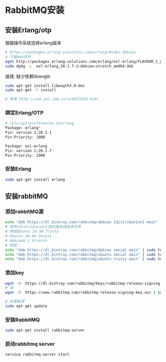 # RabbitMQ安装

## 安装Erlang/otp

根据操作系统选择erlang版本

```sh
# https://packages.erlang-solutions.com/erlang/#tabs-debian
# 下载deb文件：
wget http://packages.erlang-solutions.com/erlang/esl-erlang/FLAVOUR_1_general/esl-erlang_20.1.7-1~debian~stretch_amd64.deb
sudo dpkg -i  esl-erlang_20.1.7-1~debian~stretch_amd64.deb
```

报错: 缺少依赖libwxgtk

```sh
sudo apt-get install libwxgtk3.0-dev
sudo apt-get -f install 

# 参考 http://ask.zol.com.cn/x/6673258.html 
```

### 绑定Erlang/OTP

```sh
# /etc/apt/preferences.d/erlang
Package: erlang*
Pin: version 1:20.1-1
Pin-Priority: 1000

Package: esl-erlang
Pin: version 1:20.1.7
Pin-Priority: 1000
```

### 安装Erlang

```sh
sudo apt-get install erlang
```

## 安装rabbitMQ

### 添加rabbitMQ源

```sh
echo "deb https://dl.bintray.com/rabbitmq/debian {distribution} main" | sudo tee /etc/apt/sources.list.d/bintray.rabbitmq.list
# 其中{distribution}指的是系统版本代号
# 例如Ubuntu 14.04 Trusty 
# Ubuntu 16.04 Xenial 
# debian9.2 Stretch
# 例如：
echo "deb https://dl.bintray.com/rabbitmq/debian xenial main" | sudo tee /etc/apt/sources.list.d/bintray.rabbitmq.list
echo "deb https://dl.bintray.com/rabbitmq/ubuntu xenial main" | sudo tee /etc/apt/sources.list.d/bintray.rabbitmq.list
echo "deb https://dl.bintray.com/rabbitmq/ubuntu trusty main" | sudo tee /etc/apt/sources.list.d/bintray.rabbitmq.list
```

### 添加key

```sh
wget -O- https://dl.bintray.com/rabbitmq/Keys/rabbitmq-release-signing-key.asc | sudo apt-key add -
# 或
wget -O- https://www.rabbitmq.com/rabbitmq-release-signing-key.asc | sudo apt-key add -

# 并更新源
sudo apt-get update

```

### 安装RabbitMQ

```sh
sudo apt-get install rabbitmq-server
```

### 启动rabbitmq server

```sh
service rabbitmq-server start
```
